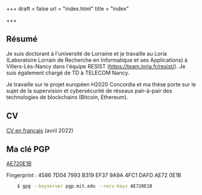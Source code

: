 +++
draft = false
url = "index.html"
title = "index"

+++

## Résumé

Je suis doctorant à l'université de Lorraine et je travaille au Loria (Laboratoire Lorrain de Recherche en Informatique et ses Applications) à Villers-Lès-Nancy dans l'équipe RESIST (https://team.inria.fr/resist/). Je suis également chargé de TD à TELECOM Nancy.

Je travaille sur le projet européen H2020 Concordia et ma thèse porte sur le sujet de la supervision et cybersécurité de réseaux pair-à-pair des technologies de blockchains (Bitcoin, Ethereum).

## CV

[CV en français](/cv/cv.pdf) (avril 2022)
## Ma clé PGP

[AE720E1B](https://pgp.mit.edu/pks/lookup?op=get&search=0x4FC1DAFDAE720E1B)

Fingerprint : 4586 7D04 7993 B319 EF37  9A9A 4FC1 DAFD AE72 0E1B
```sh
    $ gpg --keyserver pgp.mit.edu --recv-keys AE720E1B
```
